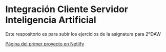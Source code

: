 # Integración Cliente Servidor Inteligencia Artificial
Este respositorio es para subir los ejercicios de la asignatura para 2ºDAW

[Página del primer proyecto en Netlify](https://alexbg87-react2.netlify.app/)